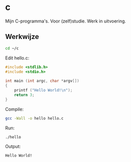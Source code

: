 # c

Mijn C-programma's.
Voor (zelf)studie. Werk in uitvoering.

## Werkwijze

```sh
cd ~/c
```

Edit hello.c:

```c
#include <stdlib.h>
#include <stdio.h>
 
int main (int argc, char *argv[])
{
    printf ("Hello World!\n");
    return 3;
}
```

Compile:

```sh
gcc -Wall -o hello hello.c
```

Run:

```sh
./hello
```

Output:

```console
Hello World!
```
